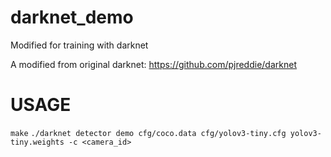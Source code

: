 # darknet_demo

Modified for training with darknet

A modified from original darknet: https://github.com/pjreddie/darknet


# USAGE

`make`
`./darknet detector demo cfg/coco.data cfg/yolov3-tiny.cfg yolov3-tiny.weights -c <camera_id>`
